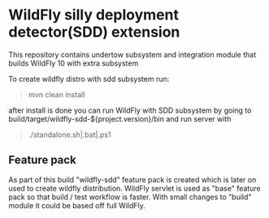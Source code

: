 WildFly silly deployment detector(SDD) extension
================================================

This repository contains undertow subsystem and integration module that builds WildFly 10 with extra subsystem

To create wildfly distro with sdd subsystem run:
> mvn clean install

after install is done you can run WildFly with SDD subsystem by going to build/target/wildfly-sdd-${project.version}/bin
and run server with
> ./standalone.sh|.bat|.ps1

Feature pack
------------

As part of this build "wildfly-sdd" feature pack is created which is later on used to create wildfly distribution.
WildFly servlet is used as "base" feature pack so that build / test workflow is faster.
With small changes to "build" module it could be based off full WildFly.
